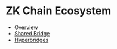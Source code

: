 # ZK Chain Ecosystem

- [Overview](./overview.md)
- [Shared Bridge](./shared_bridge.md)
- [Hyperbridges](./hyperbridges.md)
